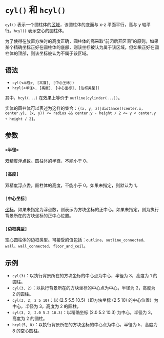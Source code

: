 # `cyl()` 和 `hcyl()`

`cyl()` 表示一个圆柱体的[区域](../zh.md)，该圆柱体的底面与 x-z 平面平行，高与 y 轴平行。`hcyl()` 表示空心的圆柱体。

为了使得在放置方块时的高度正确，圆柱体的高采取“前闭后开区间”的原则。如果某个精确坐标正好在圆柱体的底部，则该坐标被认为属于该区域，但如果正好在圆柱体的顶部，则该坐标被认为不属于该区域。

## 语法

- `cyl(<半径>, [高度], [中心坐标])`
- `hcyl(<半径>, [高度], [中心坐标], [边框类型])`

其中，`hcyl(...)` 在效果上等价于 `outline(cylinder(...))`。

实体的圆柱体可以表述为这样的集合：`{(x, y, z)|distance((center.x, center.y), (x, y)) <= radius && center.y - height / 2 <= y < center.y + height / 2}`。

## 参数

### `<半径>`

双精度浮点数。圆柱体的半径，不能小于 0。

### `[高度]`

双精度浮点娄。圆柱体的高度，不能小于 0。如果未指定，则默认为 1。

### `[中心坐标]`

[坐标](../../pos/zh.md)。如果未指定为浮点数，则表示为方块坐标的正中心。如果未指定，则为执行背景所在的方块坐标的正中心位置。

### `[边框类型]`

空心圆柱体的边框类型。可接受的值包括：`outline`、`outline_connected`、`wall`、`wall_connected`、`floor_and_ceil`。

## 示例

- `cyl(3)`：以执行背景所在的方块坐标的中心点为中心，半径为 3，高度为 1 的圆柱。
- `cyl(3, 2)`：以执行背景所在的方块坐标的中心点为中心，半径为 3，高度为 2 的圆柱。
- `cyl(3, 2, 2 5 10)`：以 (2.5 5.5 10.5)（即方块坐标 (2 5 10) 的中心位置）为中心，半径为 3，高度为 2 的圆柱。
- `cyl(3, 2, 2.0 5.2 10.3)`：以精确坐标 (2.0 5.2 10.3) 为中心，半径为 3，高度为 2 的圆柱。
- `hcyl(5, 8)`：以执行背景所在的方块坐标的中心点为中心，半径为 5、高度为 8 的空心圆柱。